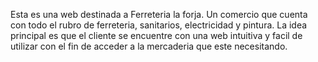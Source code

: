 Esta es una web destinada a Ferreteria la forja. Un comercio que cuenta con todo el rubro de ferreteria, sanitarios, electricidad y pintura. La idea principal es que el cliente se encuentre con una web intuitiva y facil de utilizar con el fin de acceder a la mercaderia que este necesitando.
